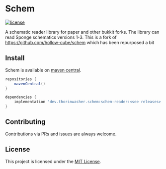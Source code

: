 # Schem

[![license](https://img.shields.io/github/license/Minestom/MinestomDataGenerator.svg)](LICENSE)

A schematic reader library for paper and other bukkit forks. The library can read Sponge schematics versions 1-3. This 
is a fork of https://github.com/hollow-cube/schem which has been repurposed a bit

## Install

Schem is available on [maven central](https://search.maven.org/search?q=g:dev.thorinwasher%20AND%20a:schem).

```groovy
repositories {
    mavenCentral()
}

dependencies {
    implementation 'dev.thorinwasher.schem:schem-reader:<see releases>'
}
```
## Contributing

Contributions via PRs and issues are always welcome. 

## License

This project is licensed under the [MIT License](LICENSE).
